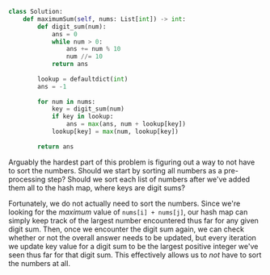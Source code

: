 ```python
class Solution:
    def maximumSum(self, nums: List[int]) -> int:
        def digit_sum(num):
            ans = 0
            while num > 0:
                ans += num % 10
                num //= 10
            return ans
        
        lookup = defaultdict(int)
        ans = -1
        
        for num in nums:
            key = digit_sum(num)
            if key in lookup:
                ans = max(ans, num + lookup[key])
            lookup[key] = max(num, lookup[key])
        
        return ans
```

Arguably the hardest part of this problem is figuring out a way to not have to sort the numbers. Should we start by sorting all numbers as a pre-processing step? Should we sort each list of numbers after we've added them all to the hash map, where keys are digit sums?

Fortunately, we do not actually need to sort the numbers. Since we're looking for the *maximum* value of `nums[i] + nums[j]`, our hash map can simply keep track of the largest number encountered thus far for any given digit sum. Then, once we encounter the digit sum again, we can check whether or not the overall answer needs to be updated, but every iteration we update key value for a digit sum to be the largest positive integer we've seen thus far for that digit sum. This effectively allows us to *not* have to sort the numbers at all.